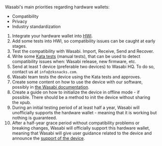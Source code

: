 Wasabi's main priorities regarding hardware wallets:
- Compatibility
- Privacy
- Industry standardization

1. Integrate your hardware wallet into [HWI](https://github.com/bitcoin-core/HWI).
2. Add some tests into HWI, so compatibility issues can be caught at early stages.
3. Test the compatibility with Wasabi. Import, Receive, Send and Recover.
4. Write some [Kata tests](https://github.com/zkSNACKs/WalletWasabi/blob/master/WalletWasabi.Tests/AcceptanceTests/HwiKatas.cs) (manual tests), that can be used to detect compatibility issues when: Wasabi release, new firmware, etc.
5. Send at least 1 device (preferable two devices) to Wasabi HQ. To do so, contact us at `info@zksnacks.com`.
6. Wasabi team tests the device using the Kata tests and approves.
7. Create some content on how to use the device with our software, possibly in [the Wasabi documentation](https://github.com/zkSNACKs/WasabiDoc/blob/master/docs/using-wasabi/ColdWasabi.md).
8. Create a guide on how to initialize the device in offline mode - if possible. There should be a method to init the device without sharing the xpub.
9. During an initial testing period of at least half a year, Wasabi will unofficially supports the hardware wallet - meaning that it is working but nothing is guaranteed. 
10. After a half-year grace period without compatibility problems or breaking changes, Wasabi will officially support this hardware wallet, meaning that Wasabi will give user guidance related to the device and announce the [support of the device](https://github.com/zkSNACKs/WalletWasabi/blob/master/WalletWasabi.Documentation/WasabiCompatibility.md).

